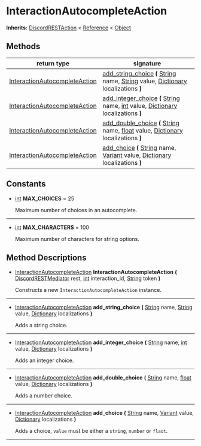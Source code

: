   
# InteractionAutocompleteAction
  
**Inherits:** [DiscordRESTAction](./class_discordrestaction.md) < [Reference](https://docs.godotengine.org/en/3.5/classes/class_reference.html) < [Object](https://docs.godotengine.org/en/3.5/classes/class_object.html)  
  
  
## Methods
  
| return type                                                               | signature                                                                                                                                                                                                                                                                                                               |
|---------------------------------------------------------------------------|-------------------------------------------------------------------------------------------------------------------------------------------------------------------------------------------------------------------------------------------------------------------------------------------------------------------------|
| [InteractionAutocompleteAction](./class_interactionautocompleteaction.md) | [add\_string\_choice](#method-add-string-choice) **(** [String](https://docs.godotengine.org/en/3.5/classes/class_string.html) name, [String](https://docs.godotengine.org/en/3.5/classes/class_string.html) value, [Dictionary](https://docs.godotengine.org/en/3.5/classes/class_dictionary.html) localizations **)** |
| [InteractionAutocompleteAction](./class_interactionautocompleteaction.md) | [add\_integer\_choice](#method-add-integer-choice) **(** [String](https://docs.godotengine.org/en/3.5/classes/class_string.html) name, [int](https://docs.godotengine.org/en/3.5/classes/class_int.html) value, [Dictionary](https://docs.godotengine.org/en/3.5/classes/class_dictionary.html) localizations **)**     |
| [InteractionAutocompleteAction](./class_interactionautocompleteaction.md) | [add\_double\_choice](#method-add-double-choice) **(** [String](https://docs.godotengine.org/en/3.5/classes/class_string.html) name, [float](https://docs.godotengine.org/en/3.5/classes/class_float.html) value, [Dictionary](https://docs.godotengine.org/en/3.5/classes/class_dictionary.html) localizations **)**   |
| [InteractionAutocompleteAction](./class_interactionautocompleteaction.md) | [add\_choice](#method-add-choice) **(** [String](https://docs.godotengine.org/en/3.5/classes/class_string.html) name, [Variant](https://docs.godotengine.org/en/3.5/classes/class_variant.html) value, [Dictionary](https://docs.godotengine.org/en/3.5/classes/class_dictionary.html) localizations **)**              |  
  
## Constants
  
- <a name="constant-MAX-CHOICES"></a>[int](https://docs.godotengine.org/en/3.5/classes/class_int.html) **MAX\_CHOICES** = 25  
  
	Maximum number of choices in an autocomplete.  
________________

- <a name="constant-MAX-CHARACTERS"></a>[int](https://docs.godotengine.org/en/3.5/classes/class_int.html) **MAX\_CHARACTERS** = 100  
  
	Maximum number of characters for string options.
  
  
## Method Descriptions
  
- <a name="method-InteractionAutocompleteAction"></a>[InteractionAutocompleteAction](./class_interactionautocompleteaction.md) **InteractionAutocompleteAction** **(** [DiscordRESTMediator](./class_discordrestmediator.md) rest, [int](https://docs.godotengine.org/en/3.5/classes/class_int.html) interaction\_id, [String](https://docs.godotengine.org/en/3.5/classes/class_string.html) token **)**  
  
	Constructs a new `InteractionAutocompleteAction` instance.  
________________

- <a name="method-add-string-choice"></a>[InteractionAutocompleteAction](./class_interactionautocompleteaction.md) **add\_string\_choice** **(** [String](https://docs.godotengine.org/en/3.5/classes/class_string.html) name, [String](https://docs.godotengine.org/en/3.5/classes/class_string.html) value, [Dictionary](https://docs.godotengine.org/en/3.5/classes/class_dictionary.html) localizations **)**  
  
	Adds a string choice.  
________________

- <a name="method-add-integer-choice"></a>[InteractionAutocompleteAction](./class_interactionautocompleteaction.md) **add\_integer\_choice** **(** [String](https://docs.godotengine.org/en/3.5/classes/class_string.html) name, [int](https://docs.godotengine.org/en/3.5/classes/class_int.html) value, [Dictionary](https://docs.godotengine.org/en/3.5/classes/class_dictionary.html) localizations **)**  
  
	Adds an integer choice.  
________________

- <a name="method-add-double-choice"></a>[InteractionAutocompleteAction](./class_interactionautocompleteaction.md) **add\_double\_choice** **(** [String](https://docs.godotengine.org/en/3.5/classes/class_string.html) name, [float](https://docs.godotengine.org/en/3.5/classes/class_float.html) value, [Dictionary](https://docs.godotengine.org/en/3.5/classes/class_dictionary.html) localizations **)**  
  
	Adds a number choice.  
________________

- <a name="method-add-choice"></a>[InteractionAutocompleteAction](./class_interactionautocompleteaction.md) **add\_choice** **(** [String](https://docs.godotengine.org/en/3.5/classes/class_string.html) name, [Variant](https://docs.godotengine.org/en/3.5/classes/class_variant.html) value, [Dictionary](https://docs.godotengine.org/en/3.5/classes/class_dictionary.html) localizations **)**  
  
	Adds a choice, `value` must be either a `string`, `number` or `flaot`.  
________________

  
